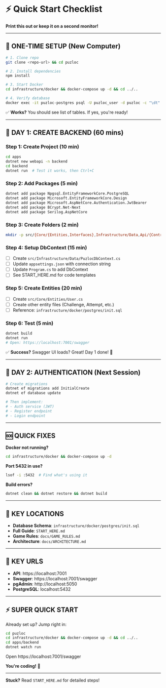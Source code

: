 # ⚡ Quick Start Checklist

**Print this out or keep it on a second monitor!**

---

## 🔧 ONE-TIME SETUP (New Computer)

```bash
# 1. Clone repo
git clone <repo-url> && cd puzloc

# 2. Install dependencies
npm install

# 3. Start Docker
cd infrastructure/docker && docker-compose up -d && cd ../..

# 4. Verify database
docker exec -it puzloc-postgres psql -U puzloc_user -d puzloc -c "\dt"
```

✅ **Works?** You should see list of tables. If yes, you're ready!

---

## 🎯 DAY 1: CREATE BACKEND (60 mins)

### Step 1: Create Project (10 min)
```bash
cd apps
dotnet new webapi -n backend
cd backend
dotnet run  # Test it works, then Ctrl+C
```

### Step 2: Add Packages (5 min)
```bash
dotnet add package Npgsql.EntityFrameworkCore.PostgreSQL
dotnet add package Microsoft.EntityFrameworkCore.Design
dotnet add package Microsoft.AspNetCore.Authentication.JwtBearer
dotnet add package BCrypt.Net-Next
dotnet add package Serilog.AspNetCore
```

### Step 3: Create Folders (2 min)
```bash
mkdir -p src/{Core/{Entities,Interfaces},Infrastructure/Data,Api/{Controllers,DTOs},Services}
```

### Step 4: Setup DbContext (15 min)
- [ ] Create `src/Infrastructure/Data/PuzlocDbContext.cs`
- [ ] Update `appsettings.json` with connection string
- [ ] Update `Program.cs` to add DbContext
- [ ] See START_HERE.md for code templates

### Step 5: Create Entities (20 min)
- [ ] Create `src/Core/Entities/User.cs`
- [ ] Create other entity files (Challenge, Attempt, etc.)
- [ ] Reference: `infrastructure/docker/postgres/init.sql`

### Step 6: Test (5 min)
```bash
dotnet build
dotnet run
# Open: https://localhost:7001/swagger
```

✅ **Success?** Swagger UI loads? Great! Day 1 done! 🎉

---

## 🎯 DAY 2: AUTHENTICATION (Next Session)

```bash
# Create migrations
dotnet ef migrations add InitialCreate
dotnet ef database update

# Then implement:
# - Auth service (JWT)
# - Register endpoint
# - Login endpoint
```

---

## 🆘 QUICK FIXES

**Docker not running?**
```bash
cd infrastructure/docker && docker-compose up -d
```

**Port 5432 in use?**
```bash
lsof -i :5432  # Find what's using it
```

**Build errors?**
```bash
dotnet clean && dotnet restore && dotnet build
```

---

## 📍 KEY LOCATIONS

- **Database Schema**: `infrastructure/docker/postgres/init.sql`
- **Full Guide**: `START_HERE.md`
- **Game Rules**: `docs/GAME_RULES.md`
- **Architecture**: `docs/ARCHITECTURE.md`

---

## 🔗 KEY URLS

- **API**: https://localhost:7001
- **Swagger**: https://localhost:7001/swagger  
- **pgAdmin**: http://localhost:5050
- **PostgreSQL**: localhost:5432

---

## ⚡ SUPER QUICK START

Already set up? Jump right in:

```bash
cd puzloc
cd infrastructure/docker && docker-compose up -d && cd ../..
cd apps/backend
dotnet watch run
```

Open https://localhost:7001/swagger

**You're coding!** 🚀

---

**Stuck?** Read `START_HERE.md` for detailed steps!

